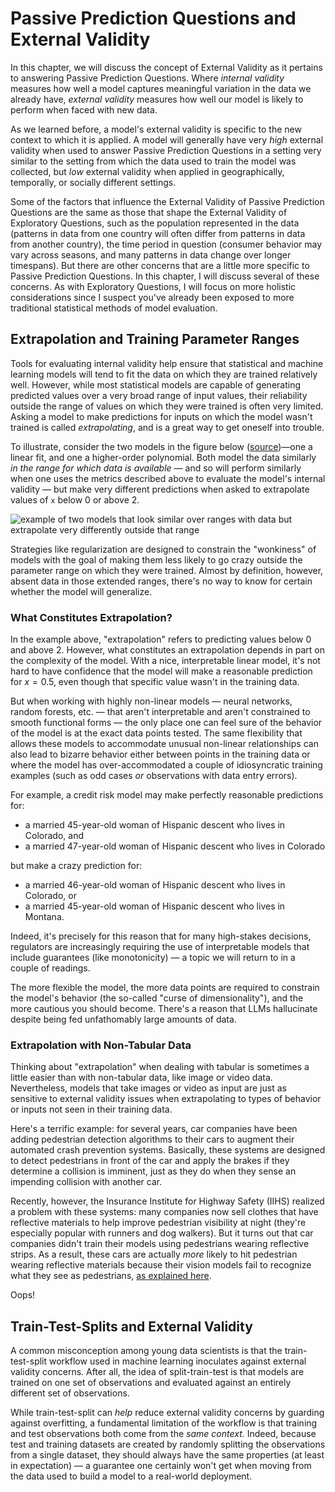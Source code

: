 # Passive Prediction Questions and External Validity

In this chapter, we will discuss the concept of External Validity as it pertains to answering Passive Prediction Questions. Where *internal validity* measures how well a model captures meaningful variation in the data we already have, *external validity* measures how well our model is likely to perform when faced with new data.

As we learned before, a model's external validity is specific to the new context to which it is applied. A model will generally have very *high* external validity when used to answer Passive Prediction Questions in a setting very similar to the setting from which the data used to train the model was collected, but *low* external validity when applied in geographically, temporally, or socially different settings.

Some of the factors that influence the External Validity of Passive Prediction Questions are the same as those that shape the External Validity of Exploratory Questions, such as the population represented in the data (patterns in data from one country will often differ from patterns in data from another country), the time period in question (consumer behavior may vary across seasons, and many patterns in data change over longer timespans). But there are other concerns that are a little more specific to Passive Prediction Questions. In this chapter, I will discuss several of these concerns. As with Exploratory Questions, I will focus on more holistic considerations since I suspect you've already been exposed to more traditional statistical methods of model evaluation.

## Extrapolation and Training Parameter Ranges

Tools for evaluating internal validity help ensure that statistical and machine learning models will tend to fit the data on which they are trained relatively well. However, while most statistical models are capable of generating predicted values over a very broad range of input values, their reliability outside the range of values on which they were trained is often very limited. Asking a model to make predictions for inputs on which the model wasn't trained is called *extrapolating*, and is a great way to get oneself into trouble.

To illustrate, consider the two models in the figure below ([source](https://ece.uwaterloo.ca/~dwharder/NumericalAnalysis/06LeastSquares/extrapolation/complete.html))—one a linear fit, and one a higher-order polynomial. Both model the data similarly *in the range for which data is available* — and so will perform similarly when one uses the metrics described above to evaluate the model's internal validity — but make very different predictions when asked to extrapolate values of `x` below 0 or above 2.

![example of two models that look similar over ranges with data but extrapolate very differently outside that range](images/extrapolation.jpg)

Strategies like regularization are designed to constrain the "wonkiness" of models with the goal of making them less likely to go crazy outside the parameter range on which they were trained. Almost by definition, however, absent data in those extended ranges, there's no way to know for certain whether the model will generalize.

### What Constitutes Extrapolation?

In the example above, "extrapolation" refers to predicting values below 0 and above 2. However, what constitutes an extrapolation depends in part on the complexity of the model. With a nice, interpretable linear model, it's not hard to have confidence that the model will make a reasonable prediction for $x=0.5$, even though that specific value wasn't in the training data.

But when working with highly non-linear models — neural networks, random forests, etc. — that aren't interpretable and aren't constrained to smooth functional forms — the only place one can feel sure of the behavior of the model is at the exact data points tested. The same flexibility that allows these models to accommodate unusual non-linear relationships can also lead to bizarre behavior either between points in the training data or where the model has over-accommodated a couple of idiosyncratic training examples (such as odd cases *or* observations with data entry errors).

For example, a credit risk model may make perfectly reasonable predictions for:

- a married 45-year-old woman of Hispanic descent who lives in Colorado, and
- a married 47-year-old woman of Hispanic descent who lives in Colorado

but make a crazy prediction for:

- a married 46-year-old woman of Hispanic descent who lives in Colorado, or
- a married 45-year-old woman of Hispanic descent who lives in Montana.

Indeed, it's precisely for this reason that for many high-stakes decisions, regulators are increasingly requiring the use of interpretable models that include guarantees (like monotonicity) — a topic we will return to in a couple of readings.

The more flexible the model, the more data points are required to constrain the model's behavior (the so-called "curse of dimensionality"), and the more cautious you should become. There's a reason that LLMs hallucinate despite being fed unfathomably large amounts of data.

### Extrapolation with Non-Tabular Data

Thinking about "extrapolation" when dealing with tabular is sometimes a little easier than with non-tabular data, like image or video data. Nevertheless, models that take images or video as input are just as sensitive to external validity issues when extrapolating to types of behavior or inputs not seen in their training data.

Here's a terrific example: for several years, car companies have been adding pedestrian detection algorithms to their cars to augment their automated crash prevention systems. Basically, these systems are designed to detect pedestrians in front of the car and apply the brakes if they determine a collision is imminent, just as they do when they sense an impending collision with another car.

Recently, however, the Insurance Institute for Highway Safety (IIHS) realized a problem with these systems: many companies now sell clothes that have reflective materials to help improve pedestrian visibility at night (they're especially popular with runners and dog walkers). But it turns out that car companies didn't train their models using pedestrians wearing reflective strips. As a result, these cars are actually *more* likely to hit pedestrian wearing reflective materials because their vision models fail to recognize what they see as pedestrians, [as explained here](https://www.youtube.com/watch?v=uyVk_VVr2Y8).

Oops!


## Train-Test-Splits and External Validity

A common misconception among young data scientists is that the train-test-split workflow used in machine learning inoculates against external validity concerns. After all, the idea of split-train-test is that models are trained on one set of observations and evaluated against an entirely different set of observations.

While train-test-split can *help* reduce external validity concerns by guarding against overfitting, a fundamental limitation of the workflow is that training and test observations both come from the *same context.* Indeed, because test and training datasets are created by randomly splitting the observations from a single dataset, they should always have the same properties (at least in expectation) — a guarantee one certainly won't get when moving from the data used to build a model to a real-world deployment.







